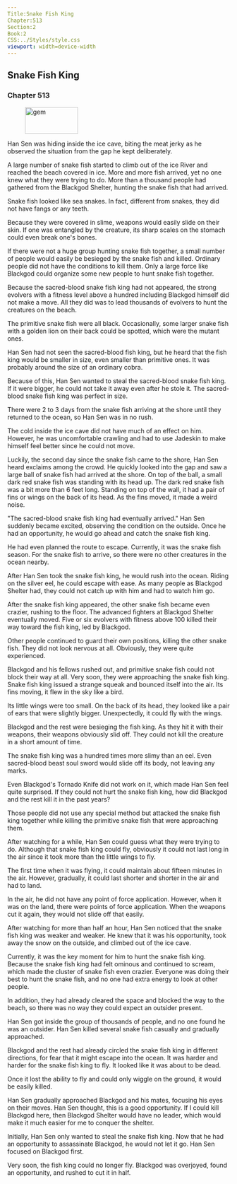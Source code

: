 ```yaml
---
Title:Snake Fish King 
Chapter:513 
Section:2 
Book:2 
CSS:../Styles/style.css 
viewport: width=device-width
---
```

  
## Snake Fish King
### Chapter 513
  
<figure>
	<img src="../Images/gem.gif" alt="gem" id="gem" width="120" height="60" />
</figure>
  

  
Han Sen was hiding inside the ice cave, biting the meat jerky as he observed the situation from the gap he kept deliberately.

A large number of snake fish started to climb out of the ice River and reached the beach covered in ice. More and more fish arrived, yet no one knew what they were trying to do. More than a thousand people had gathered from the Blackgod Shelter, hunting the snake fish that had arrived.

Snake fish looked like sea snakes. In fact, different from snakes, they did not have fangs or any teeth.

Because they were covered in slime, weapons would easily slide on their skin. If one was entangled by the creature, its sharp scales on the stomach could even break one's bones.

If there were not a huge group hunting snake fish together, a small number of people would easily be besieged by the snake fish and killed. Ordinary people did not have the conditions to kill them. Only a large force like Blackgod could organize some new people to hunt snake fish together.

Because the sacred-blood snake fish king had not appeared, the strong evolvers with a fitness level above a hundred including Blackgod himself did not make a move. All they did was to lead thousands of evolvers to hunt the creatures on the beach.

The primitive snake fish were all black. Occasionally, some larger snake fish with a golden lion on their back could be spotted, which were the mutant ones.

Han Sen had not seen the sacred-blood fish king, but he heard that the fish king would be smaller in size, even smaller than primitive ones. It was probably around the size of an ordinary cobra.

Because of this, Han Sen wanted to steal the sacred-blood snake fish king. If it were bigger, he could not take it away even after he stole it. The sacred-blood snake fish king was perfect in size.

There were 2 to 3 days from the snake fish arriving at the shore until they returned to the ocean, so Han Sen was in no rush.

The cold inside the ice cave did not have much of an effect on him. However, he was uncomfortable crawling and had to use Jadeskin to make himself feel better since he could not move.

Luckily, the second day since the snake fish came to the shore, Han Sen heard exclaims among the crowd. He quickly looked into the gap and saw a large ball of snake fish had arrived at the shore. On top of the ball, a small dark red snake fish was standing with its head up. The dark red snake fish was a bit more than 6 feet long. Standing on top of the wall, it had a pair of fins or wings on the back of its head. As the fins moved, it made a weird noise.

"The sacred-blood snake fish king had eventually arrived." Han Sen suddenly became excited, observing the condition on the outside. Once he had an opportunity, he would go ahead and catch the snake fish king.

He had even planned the route to escape. Currently, it was the snake fish season. For the snake fish to arrive, so there were no other creatures in the ocean nearby.

After Han Sen took the snake fish king, he would rush into the ocean. Riding on the silver eel, he could escape with ease. As many people as Blackgod Shelter had, they could not catch up with him and had to watch him go.

After the snake fish king appeared, the other snake fish became even crazier, rushing to the floor. The advanced fighters at Blackgod Shelter eventually moved. Five or six evolvers with fitness above 100 killed their way toward the fish king, led by Blackgod.

Other people continued to guard their own positions, killing the other snake fish. They did not look nervous at all. Obviously, they were quite experienced.

Blackgod and his fellows rushed out, and primitive snake fish could not block their way at all. Very soon, they were approaching the snake fish king. Snake fish king issued a strange squeak and bounced itself into the air. Its fins moving, it flew in the sky like a bird.

Its little wings were too small. On the back of its head, they looked like a pair of ears that were slightly bigger. Unexpectedly, it could fly with the wings.

Blackgod and the rest were besieging the fish king. As they hit it with their weapons, their weapons obviously slid off. They could not kill the creature in a short amount of time.

The snake fish king was a hundred times more slimy than an eel. Even sacred-blood beast soul sword would slide off its body, not leaving any marks.

Even Blackgod's Tornado Knife did not work on it, which made Han Sen feel quite surprised. If they could not hurt the snake fish king, how did Blackgod and the rest kill it in the past years?

Those people did not use any special method but attacked the snake fish king together while killing the primitive snake fish that were approaching them.

After watching for a while, Han Sen could guess what they were trying to do. Although that snake fish king could fly, obviously it could not last long in the air since it took more than the little wings to fly.

The first time when it was flying, it could maintain about fifteen minutes in the air. However, gradually, it could last shorter and shorter in the air and had to land.

In the air, he did not have any point of force application. However, when it was on the land, there were points of force application. When the weapons cut it again, they would not slide off that easily.

After watching for more than half an hour, Han Sen noticed that the snake fish king was weaker and weaker. He knew that it was his opportunity, took away the snow on the outside, and climbed out of the ice cave.

Currently, it was the key moment for him to hunt the snake fish king. Because the snake fish king had felt ominous and continued to scream, which made the cluster of snake fish even crazier. Everyone was doing their best to hunt the snake fish, and no one had extra energy to look at other people.

In addition, they had already cleared the space and blocked the way to the beach, so there was no way they could expect an outsider present.

Han Sen got inside the group of thousands of people, and no one found he was an outsider. Han Sen killed several snake fish casually and gradually approached.

Blackgod and the rest had already circled the snake fish king in different directions, for fear that it might escape into the ocean. It was harder and harder for the snake fish king to fly. It looked like it was about to be dead.

Once it lost the ability to fly and could only wiggle on the ground, it would be easily killed.

Han Sen gradually approached Blackgod and his mates, focusing his eyes on their moves. Han Sen thought, this is a good opportunity. If I could kill Blackgod here, then Blackgod Shelter would have no leader, which would make it much easier for me to conquer the shelter.

Initially, Han Sen only wanted to steal the snake fish king. Now that he had an opportunity to assassinate Blackgod, he would not let it go. Han Sen focused on Blackgod first.

Very soon, the fish king could no longer fly. Blackgod was overjoyed, found an opportunity, and rushed to cut it in half.
